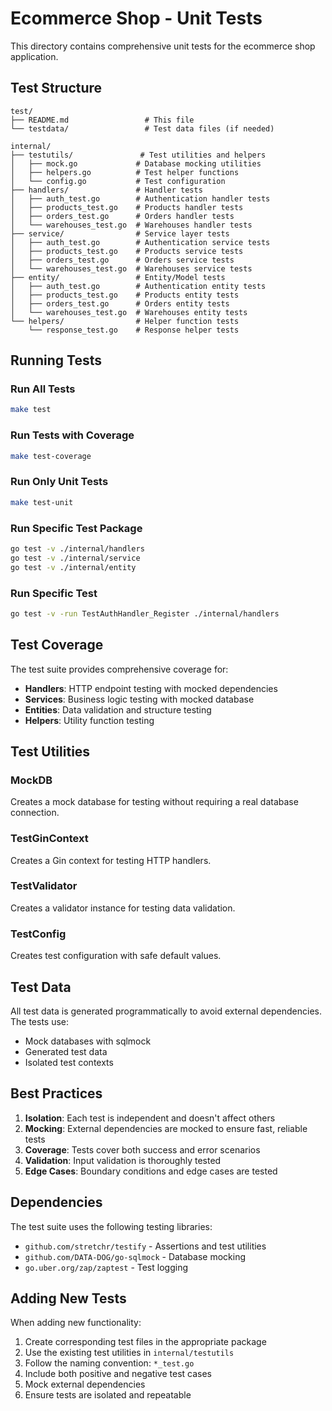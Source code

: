 # Ecommerce Shop - Unit Tests

This directory contains comprehensive unit tests for the ecommerce shop application.

## Test Structure

```
test/
├── README.md                 # This file
└── testdata/                 # Test data files (if needed)

internal/
├── testutils/               # Test utilities and helpers
│   ├── mock.go             # Database mocking utilities
│   ├── helpers.go          # Test helper functions
│   └── config.go           # Test configuration
├── handlers/               # Handler tests
│   ├── auth_test.go        # Authentication handler tests
│   ├── products_test.go    # Products handler tests
│   ├── orders_test.go      # Orders handler tests
│   └── warehouses_test.go  # Warehouses handler tests
├── service/                # Service layer tests
│   ├── auth_test.go        # Authentication service tests
│   ├── products_test.go    # Products service tests
│   ├── orders_test.go      # Orders service tests
│   └── warehouses_test.go  # Warehouses service tests
├── entity/                 # Entity/Model tests
│   ├── auth_test.go        # Authentication entity tests
│   ├── products_test.go    # Products entity tests
│   ├── orders_test.go      # Orders entity tests
│   └── warehouses_test.go  # Warehouses entity tests
└── helpers/                # Helper function tests
    └── response_test.go    # Response helper tests
```

## Running Tests

### Run All Tests
```bash
make test
```

### Run Tests with Coverage
```bash
make test-coverage
```

### Run Only Unit Tests
```bash
make test-unit
```

### Run Specific Test Package
```bash
go test -v ./internal/handlers
go test -v ./internal/service
go test -v ./internal/entity
```

### Run Specific Test
```bash
go test -v -run TestAuthHandler_Register ./internal/handlers
```

## Test Coverage

The test suite provides comprehensive coverage for:

- **Handlers**: HTTP endpoint testing with mocked dependencies
- **Services**: Business logic testing with mocked database
- **Entities**: Data validation and structure testing
- **Helpers**: Utility function testing

## Test Utilities

### MockDB
Creates a mock database for testing without requiring a real database connection.

### TestGinContext
Creates a Gin context for testing HTTP handlers.

### TestValidator
Creates a validator instance for testing data validation.

### TestConfig
Creates test configuration with safe default values.

## Test Data

All test data is generated programmatically to avoid external dependencies. The tests use:
- Mock databases with sqlmock
- Generated test data
- Isolated test contexts

## Best Practices

1. **Isolation**: Each test is independent and doesn't affect others
2. **Mocking**: External dependencies are mocked to ensure fast, reliable tests
3. **Coverage**: Tests cover both success and error scenarios
4. **Validation**: Input validation is thoroughly tested
5. **Edge Cases**: Boundary conditions and edge cases are tested

## Dependencies

The test suite uses the following testing libraries:
- `github.com/stretchr/testify` - Assertions and test utilities
- `github.com/DATA-DOG/go-sqlmock` - Database mocking
- `go.uber.org/zap/zaptest` - Test logging

## Adding New Tests

When adding new functionality:

1. Create corresponding test files in the appropriate package
2. Use the existing test utilities in `internal/testutils`
3. Follow the naming convention: `*_test.go`
4. Include both positive and negative test cases
5. Mock external dependencies
6. Ensure tests are isolated and repeatable
